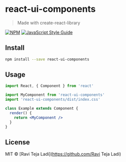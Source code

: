 # react-ui-components

> Made with create-react-library

[![NPM](https://img.shields.io/npm/v/react-ui-components.svg)](https://www.npmjs.com/package/react-ui-components) [![JavaScript Style Guide](https://img.shields.io/badge/code_style-standard-brightgreen.svg)](https://standardjs.com)

## Install

```bash
npm install --save react-ui-components
```

## Usage

```jsx
import React, { Component } from 'react'

import MyComponent from 'react-ui-components'
import 'react-ui-components/dist/index.css'

class Example extends Component {
  render() {
    return <MyComponent />
  }
}
```

## License

MIT © [Ravi Teja Ladi](https://github.com/Ravi Teja Ladi)
